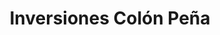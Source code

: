 ---
title: "Inversiones Colón Peña"
url: /santiago-de-los-caballeros/inversiones-colon-pena/
shop: coche
---